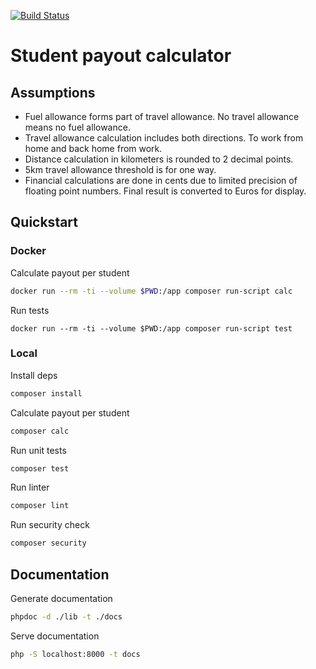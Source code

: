 [![Build Status](https://travis-ci.com/charlesmulder/student-payout-calculator.svg?token=1Tzw8t7hAJYswucSUiKm&branch=master)](https://travis-ci.com/charlesmulder/student-payout-calculator)

# Student payout calculator

## Assumptions

- Fuel allowance forms part of travel allowance. No travel allowance means no fuel allowance.  
- Travel allowance calculation includes both directions. To work from home and back home from work. 
- Distance calculation in kilometers is rounded to 2 decimal points.
- 5km travel allowance threshold is for one way.
- Financial calculations are done in cents due to limited precision of floating point numbers. Final result is converted to Euros for display.

## Quickstart

### Docker

Calculate payout per student

```sh
docker run --rm -ti --volume $PWD:/app composer run-script calc
```

Run tests

```
docker run --rm -ti --volume $PWD:/app composer run-script test
```

### Local

Install deps

```sh
composer install
```

Calculate payout per student

```sh
composer calc
```

Run unit tests

```sh
composer test
```

Run linter

```sh
composer lint
```

Run security check

```sh
composer security
```

## Documentation

Generate documentation

```sh
phpdoc -d ./lib -t ./docs
```

Serve documentation

```sh
php -S localhost:8000 -t docs
```

